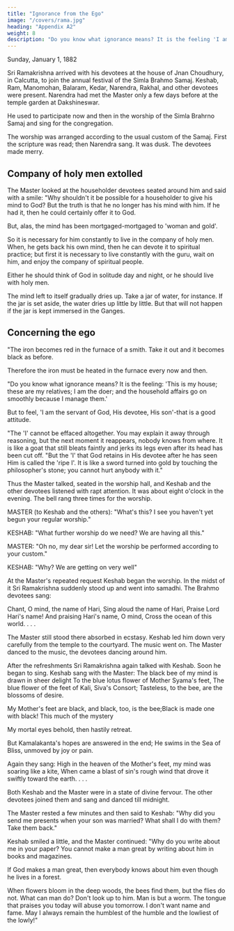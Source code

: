 ```yaml
---
title: "Ignorance from the Ego"
image: "/covers/rama.jpg"
heading: "Appendix A2"
weight: 8
description: "Do you know what ignorance means? It is the feeling 'I am the doer'"
---
```



Sunday, January 1, 1882

Sri Ramakrishna arrived with his devotees at the house of Jnan Choudhury, in Calcutta, to join the annual festival of the Simla Brahmo Samaj. Keshab, Ram, Manomohan, Balaram, Kedar, Narendra, Rakhal, and other devotees were present. Narendra had met the Master only a few days before at the temple garden at Dakshineswar. 

He used to participate now and then in the worship of the Simla Brahrno Samaj and sing for the congregation.

The worship was arranged according to the usual custom of the Samaj. First the scripture was read; then Narendra sang. It was dusk. The devotees made merry. 

## Company of holy men extolled

The Master looked at the householder devotees seated around him and said with a smile: "Why shouldn't it be possible for a householder to give his mind to God? But the truth is that he no longer has his mind with him. If he had it, then he could certainly offer it to God.

But, alas, the mind has been mortgaged-mortgaged to 'woman and gold'.

So it is necessary for him constantly to live in the company of holy men. When, he gets back his own mind, then he can devote it to spiritual practice; but first it is necessary to live constantly with the guru, wait on him, and enjoy the company of spiritual people. 

Either he should think of God in solitude day and night, or he should live with holy men.

The mind left to itself gradually dries up. Take a jar of water, for instance. If the jar is set aside, the water dries up little by little. But that will not happen if the jar is kept immersed in the Ganges.


## Concerning the ego

"The iron becomes red in the furnace of a smith. Take it out and it becomes black as before. 

Therefore the iron must be heated in the furnace every now and then.

"Do you know what ignorance means? It is the feeling: 'This is my house; these are my relatives; I am the doer; and the household affairs go on smoothly because I manage them.' 

But to feel, 'I am the servant of God, His devotee, His son'-that is a good attitude.

"The 'I' cannot be effaced altogether. You may explain it away through reasoning, but the next moment it reappears, nobody knows from where. It is like a goat that still bleats faintly and jerks its legs even after its head has been cut off.
"But the 'I' that God retains in His devotee after he has seen Him is called the 'ripe I'. It is like a sword turned into gold by touching the philosopher's stone; you cannot hurt anybody with it."

Thus the Master talked, seated in the worship hall, and Keshab and the other devotees listened with rapt attention. It was about eight o'clock in the evening. The bell rang three times for the worship.

MASTER (to Keshab and the others): "What's this? I see you haven't yet begun your regular worship."

KESHAB: "What further worship do we need? We are having all this."

MASTER: "Oh no, my dear sir! Let the worship be performed according to your custom."

KESHAB: "Why? We are getting on very well"

At the Master's repeated request Keshab began the worship. In the midst of it Sri Ramakrishna suddenly stood up and went into samadhi. The Brahmo devotees sang:

Chant, O mind, the name of Hari,
Sing aloud the name of Hari,
Praise Lord Hari's name!
And praising Hari's name, O mind,
Cross the ocean of this world. . . .

The Master still stood there absorbed in ecstasy. Keshab led him down very carefully
from the temple to the courtyard. The music went on. The Master danced to the music,
the devotees dancing around him.

After the refreshments Sri Ramakrishna again talked with Keshab. Soon he began to sing. Keshab sang with the Master:
The black bee of my mind is drawn in sheer delight To the blue lotus flower of Mother Syama's feet,
The blue flower of the feet of Kali, Siva's Consort;
Tasteless, to the bee, are the blossoms of desire.

My Mother's feet are black, and black, too, is the bee;Black is made one with black! This much of the mystery

My mortal eyes behold, then hastily retreat.

But Kamalakanta's hopes are answered in the end;
He swims in the Sea of Bliss, unmoved by joy or pain.

Again they sang:
High in the heaven of the Mother's feet, my mind was soaring
like a kite, When came a blast of sin's rough wind that drove it swiftly toward the earth. . . .

Both Keshab and the Master were in a state of divine fervour. The other devotees joined
them and sang and danced till midnight.

The Master rested a few minutes and then said to Keshab: "Why did you send me presents when your son was married? What shall I do with them? Take them back." 

Keshab smiled a little, and the Master continued: "Why do you write about me in your paper? You cannot make a man great by writing about him in books and magazines. 

If God makes a man great, then everybody knows about him even though he lives in a forest.

When flowers bloom in the deep woods, the bees find them, but the flies do not.
What can man do? Don't look up to him. Man is but a worm. The tongue that praises you
today will abuse you tomorrow. I don't want name and fame. May I always remain the
humblest of the humble and the lowliest of the lowly!"
